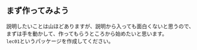 ## まず作ってみよう
説明したいことは山ほどありますが、説明から入っても面白くないと思うので、<br>
まずは手を動かして、作ってもらうところから始めたいと思います。<br>
`lec01`というパッケージを作成してください。<br>

